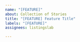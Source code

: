 ```yaml
---
name: "[FEATURE]"
about: Collection of Stories
title: "[FEATURE] Feature Title"
labels: "[FEATURE]"
assignees: listingslab

---
```



